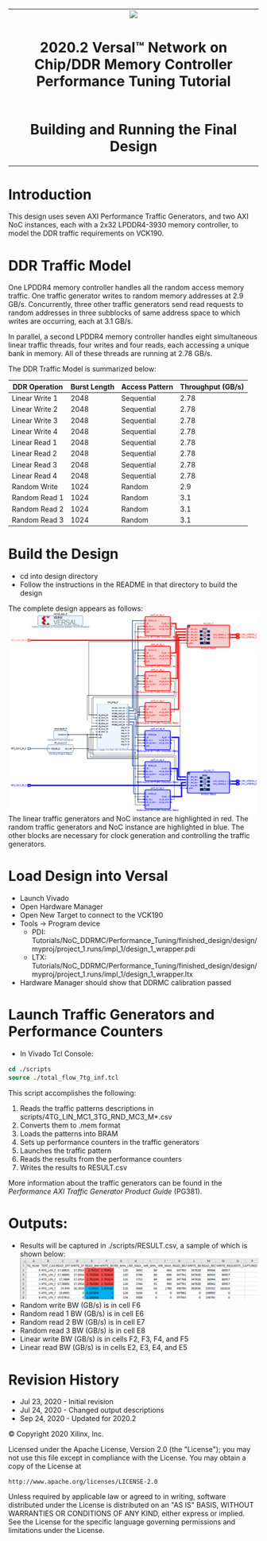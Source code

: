 <table>
 <tr>
   <td align="center"><img src="https://www.xilinx.com/content/dam/xilinx/imgs/press/media-kits/corporate/xilinx-logo.png" width="30%"/><h1>2020.2 Versal™ Network on Chip/DDR Memory Controller Performance Tuning Tutorial</h1>
   </td>
 </tr>
 <tr>
 <td align="center"><h1>Building and Running the Final Design </h1>
 </td>
 </tr>
</table>

# Introduction
This design uses seven AXI Performance Traffic Generators, and two AXI NoC instances, each with a 2x32 LPDDR4-3930 memory controller, to model the DDR traffic requirements on VCK190.

# DDR Traffic Model
One LPDDR4 memory controller handles all the random access memory traffic.  One traffic generator writes to random memory addresses at 2.9 GB/s.  Concurrently, three other traffic generators send read requests to random addresses in three subblocks of same address space to which writes are occurring, each at 3.1 GB/s.

In parallel, a second LPDDR4 memory controller handles eight simultaneous linear traffic threads, four writes and four reads, each accessing a unique bank in memory.  All of these threads are running at 2.78 GB/s.

The DDR Traffic Model is summarized below:

| DDR Operation  | Burst Length | Access Pattern | Throughput (GB/s) |
| -------------- | ------------ | -------------- | ----------------- |
| Linear Write 1 | 2048         | Sequential     | 2.78              |
| Linear Write 2 | 2048         | Sequential     | 2.78              |
| Linear Write 3 | 2048         | Sequential     | 2.78              |
| Linear Write 4 | 2048         | Sequential     | 2.78              |
| Linear Read 1  | 2048         | Sequential     | 2.78              |
| Linear Read 2  | 2048         | Sequential     | 2.78              |
| Linear Read 3  | 2048         | Sequential     | 2.78              |
| Linear Read 4  | 2048         | Sequential     | 2.78              |
| Random Write   | 1024         | Random         | 2.9               |
| Random Read 1  | 1024         | Random         | 3.1               |
| Random Read 2  | 1024         | Random         | 3.1               |
| Random Read 3  | 1024         | Random         | 3.1               |
# Build the Design
* cd into design directory
* Follow the instructions in the README in that directory to build the design

The complete design appears as follows:
![Block Design](images/final_block_design.PNG)
The linear traffic generators and NoC instance are highlighted in red.  The random traffic generators and NoC instance are highlighted in blue.  The other blocks are necessary for clock generation and controlling the traffic generators.

# Load Design into Versal
* Launch Vivado
* Open Hardware Manager
* Open New Target to connect to the VCK190
* Tools -> Program device
  * PDI: Tutorials/NoC_DDRMC/Performance_Tuning/finished_design/design/myproj/project_1.runs/impl_1/design_1_wrapper.pdi
  * LTX: Tutorials/NoC_DDRMC/Performance_Tuning/finished_design/design/myproj/project_1.runs/impl_1/design_1_wrapper.ltx
* Hardware Manager should show that DDRMC calibration passed

# Launch Traffic Generators and Performance Counters
* In Vivado Tcl Console:
```tcl
cd ./scripts
source ./total_flow_7tg_inf.tcl
```
This script accomplishes the following:
1. Reads the traffic patterns descriptions in scripts/4TG_LIN_MC1_3TG_RND_MC3_M*.csv
2. Converts them to .mem format
3. Loads the patterns into BRAM
4. Sets up performance counters in the traffic generators
5. Launches the traffic pattern
6. Reads the results from the performance counters
7. Writes the results to RESULT.csv

More information about the traffic generators can be found in the *Performance AXI Traffic Generator Product Guide* (PG381).
# Outputs:
* Results will be captured in ./scripts/RESULT.csv, a sample of which is shown below:
![Sample Results](images/sample_results.PNG)
* Random write BW (GB/s) is in cell F6
* Random read 1 BW (GB/s) is in cell E6
* Random read 2 BW (GB/s) is in cell E7
* Random read 3 BW (GB/s) is in cell E8
* Linear write BW (GB/s) is in cells F2, F3, F4, and F5
* Linear read BW (GB/s) is in cells E2, E3, E4, and E5

# Revision History
* Jul 23, 2020 - Initial revision
* Jul 24, 2020 - Changed output descriptions
* Sep 24, 2020 - Updated for 2020.2

© Copyright 2020 Xilinx, Inc.

Licensed under the Apache License, Version 2.0 (the "License");
you may not use this file except in compliance with the License.
You may obtain a copy of the License at

    http://www.apache.org/licenses/LICENSE-2.0

Unless required by applicable law or agreed to in writing, software
distributed under the License is distributed on an "AS IS" BASIS,
WITHOUT WARRANTIES OR CONDITIONS OF ANY KIND, either express or implied.
See the License for the specific language governing permissions and
limitations under the License.
